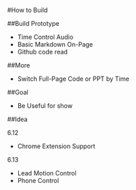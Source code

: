 #How to Build
  
##Build Prototype  
  
- Time Control Audio
- Basic Markdown On-Page
- Github code read

##More

- Switch Full-Page Code or PPT by Time

##Goal

- Be Useful for show

##Idea

6.12

- Chrome Extension Support

6.13

- Lead Motion Control
- Phone Control
